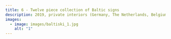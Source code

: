 ```yaml
---
title: 6 - Twelve piece collection of Baltic signs
description: 2019, private interiors (Germany, The Netherlands, Belgium, USA), 20x20 cm
images:
  - image: images/baltiski_1.jpg
    alt: "1"
---
```

